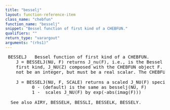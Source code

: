 ```yaml
---
title: "besselj"
layout: function-reference-item
class_name: "chebfun"
function_name: "besselj"
snippet: "Bessel function of first kind of a CHEBFUN."
qualifiers: ""
return_type: "varargout"
arguments: "(rhs1)"
---
```


<pre class="help-text"> BESSELJ   Bessel function of first kind of a CHEBFUN.
    J = BESSELJ(NU, F) returns J_nu(F), i.e., is the Bessel function of the
    first kind, J_NU(Z) composed with the CHEBFUN object F. The order NU need
    not be an integer, but must be a real scalar. The CHEBFUN F can be complex.
 
    J = BESSELJ(NU, F, SCALE) returns a scaled J_NU(F) specified by SCALE:
          0 - (default) is the same as besselj(NU, F)
          1 -  scales J_NU(F) by exp(-abs(imag(F)))
 
  See also AIRY, BESSELH, BESSLI, BESSELK, BESSELY.
</pre>